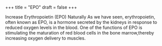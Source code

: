 +++
title = "EPO"
draft = false
+++

Increase Erythropoietin (EPO) Naturally As we have seen, erythropoietin, often known as EPO, is a hormone secreted by the kidneys in response to reduced oxygen levels in the blood. One of the functions of EPO is stimulating the maturation of red blood cells in the bone marrow,thereby increasing oxygen delivery to muscles.